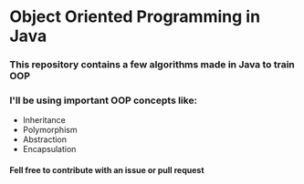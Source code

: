 # Object Oriented Programming in Java
### This repository contains a few algorithms made in Java to train OOP
### I'll be using important OOP concepts like: 
- Inheritance
- Polymorphism
- Abstraction
- Encapsulation

#### Fell free to contribute with an issue or pull request
